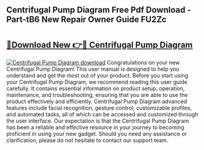 ## Centrifugal Pump Diagram Free Pdf Download - Part-tB6 New Repair Owner Guide FU2Zc

# <h2><a href="http://dfovqey.blite.top/?on=Centrifugal+Pump+Diagram">🔗Download New 👉🔴 Centrifugal Pump Diagram</a></h2>

[![Centrifugal Pump Diagram download](https://i.imgur.com/lujVjoI.png)](http://dfovqey.blite.top/?on=Centrifugal+Pump+Diagram)
Congratulations on your new Centrifugal Pump Diagram! This user manual is designed to help you understand and get the most out of your product. Before you start using your Centrifugal Pump Diagram, we recommend reading this user guide carefully. It contains essential information on product setup, operation, maintenance, and troubleshooting, ensuring that you are able to use the product effectively and efficiently. Centrifugal Pump Diagram advanced features include facial recognition, gesture control, customizable profiles, and automated tasks, all of which can be accessed and customized through the user interface. Our expectation is that the Centrifugal Pump Diagram has been a reliable and effective resource in your journey to becoming proficient in using your new gadget. Should you need any assistance or clarification, please do not hesitate to contact our support team.
